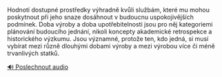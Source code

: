 
Hodnotí dostupné prostředky výhradně kvůli službám, které mu mohou poskytnout při jeho snaze dosáhnout v budoucnu uspokojivějších podmínek. Doba výroby a doba upotřebitelnosti jsou pro něj kategoriemi plánování budoucího jednání, nikoli koncepty akademické retrospekce a historického výzkumu. Jsou významné, protože ten, kdo jedná, si musí vybírat mezi různě dlouhými dobami výroby a mezi výrobou více či méně trvanlivých statků.

[🔊 Poslechnout audio](/data/7-paragraphs/audio/chapter_87/para_002-Hodnot-dostupn-prostedky-vhradn-kvli-slubm.mp3)
